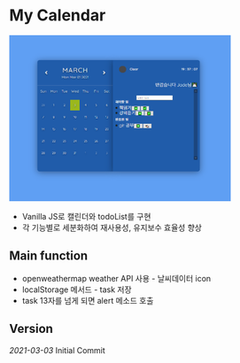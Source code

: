 # My Calendar

<img src="img/preview.png"  width="400" height="300"><br>
- Vanilla JS로 캘린더와 todoList를 구현 <br>
- 각 기능별로 세분화하여 재사용성, 유지보수 효율성 향상

## Main function
- openweathermap weather API 사용 - 날씨데이터 icon
- localStorage 메서드 - task 저장
- task 13자를 넘게 되면 alert 메소드 호출

## Version

*2021-03-03* Initial Commit